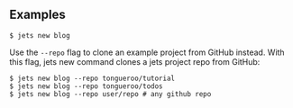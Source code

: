 ## Examples

    $ jets new blog

Use the `--repo` flag to clone an example project from GitHub instead.  With this flag, jets new command clones a jets project repo from GitHub:

    $ jets new blog --repo tongueroo/tutorial
    $ jets new blog --repo tongueroo/todos
    $ jets new blog --repo user/repo # any github repo
